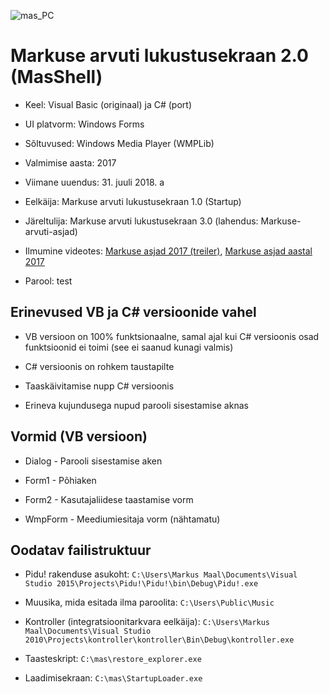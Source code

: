 ![mas_PC](C:\Users\Administrator\source\repos\MasShell\mas_PC.png)

# Markuse arvuti lukustusekraan 2.0 (MasShell)

* Keel: Visual Basic (originaal) ja C# (port)

* UI platvorm: Windows Forms

* Sõltuvused: Windows Media Player (WMPLib)

* Valmimise aasta: 2017

* Viimane uuendus: 31. juuli 2018. a

* Eelkäija: Markuse arvuti lukustusekraan 1.0 (Startup)

* Järeltulija: Markuse arvuti lukustusekraan 3.0 (lahendus: Markuse-arvuti-asjad)

* Ilmumine videotes: [Markuse asjad 2017 (treiler)](https://www.youtube.com/watch?v=QdDMVHuoAzM), [Markuse asjad aastal 2017](https://www.youtube.com/watch?v=h7_XD_JmE3Y)

* Parool: test

## Erinevused VB ja C# versioonide vahel

* VB versioon on 100% funktsionaalne, samal ajal kui C# versioonis osad funktsioonid ei toimi (see ei saanud kunagi valmis)

* C# versioonis on rohkem taustapilte

* Taaskäivitamise nupp C# versioonis

* Erineva kujundusega nupud parooli sisestamise aknas

## Vormid (VB versioon)

* Dialog - Parooli sisestamise aken

* Form1 - Põhiaken

* Form2 - Kasutajaliidese taastamise vorm

* WmpForm - Meediumiesitaja vorm (nähtamatu)

## Oodatav failistruktuur

* Pidu! rakenduse asukoht: `C:\Users\Markus Maal\Documents\Visual Studio 2015\Projects\Pidu!\Pidu!\bin\Debug\Pidu!.exe`

* Muusika, mida esitada ilma paroolita: `C:\Users\Public\Music`

* Kontroller (integratsioonitarkvara eelkäija): `C:\Users\Markus Maal\Documents\Visual Studio 2010\Projects\kontroller\kontroller\Bin\Debug\kontroller.exe`

* Taasteskript: `C:\mas\restore_explorer.exe`

* Laadimisekraan: `C:\mas\StartupLoader.exe`


